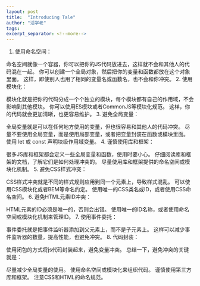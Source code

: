 ```yaml
---
layout: post
title:  "Introducing Tale"
author: "活学老"
tags: 
excerpt_separator: <!--more-->
---
```

1. 使用命名空间：

命名空间就像一个容器，你可以把你的JS代码放进去，这样就不会和其他人的代码混在一起。
你可以创建一个全局对象，然后把你的变量和函数都放在这个对象里面。
这样，即使别人也用了相同的变量名或函数名，也不会和你冲突。
2. 使用模块化：

模块化就是把你的代码分成一个个独立的模块，每个模块都有自己的作用域，不会影响到其他模块。
你可以使用ES模块或者CommonJS等模块化规范。
这样，你的代码就会更加清晰，也更容易维护。
3. 避免全局变量：

全局变量就是可以在任何地方使用的变量，但也很容易和其他人的代码冲突。
尽量不要使用全局变量，而是使用局部变量，或者把变量封装在函数或模块里面。
使用 let 或 const 声明块级作用域变量。
4. 谨慎使用库和框架：

很多JS库和框架都会定义一些全局变量和函数，使用时要小心。
仔细阅读库和框架的文档，了解它们是如何处理冲突的。
尽量使用库和框架提供的命名空间或模块化机制。
5. 避免CSS样式冲突：
<!--more-->

CSS样式冲突就是不同的样式规则应用到同一个元素上，导致样式混乱。
可以使用CSS模块化或者BEM等命名约定。
使用唯一的CSS类名或ID，或者使用CSS命名空间。
6. 避免HTML元素ID冲突：

HTML元素的ID必须是唯一的，否则会出错。
使用唯一的ID名称，或者使用命名空间或模块化机制来管理ID。
7. 使用事件委托：

事件委托就是把事件监听器添加到父元素上，而不是子元素上。
这样可以减少事件监听器的数量，提高性能，也避免冲突。
8. 代码封装：

使用闭包的方式将js代码封装起来，避免变量冲突。
总结一下，避免冲突的关键就是：

尽量减少全局变量的使用。
使用命名空间或模块化来组织代码。
谨慎使用第三方库和框架。
注意CSS和HTML的命名规范。
